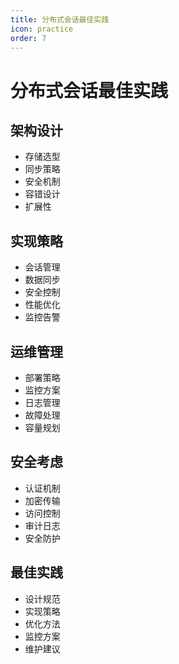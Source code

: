 ```yaml
---
title: 分布式会话最佳实践
icon: practice
order: 7
---
```


# 分布式会话最佳实践

## 架构设计
- 存储选型
- 同步策略
- 安全机制
- 容错设计
- 扩展性

## 实现策略
- 会话管理
- 数据同步
- 安全控制
- 性能优化
- 监控告警

## 运维管理
- 部署策略
- 监控方案
- 日志管理
- 故障处理
- 容量规划

## 安全考虑
- 认证机制
- 加密传输
- 访问控制
- 审计日志
- 安全防护

## 最佳实践
- 设计规范
- 实现策略
- 优化方法
- 监控方案
- 维护建议
